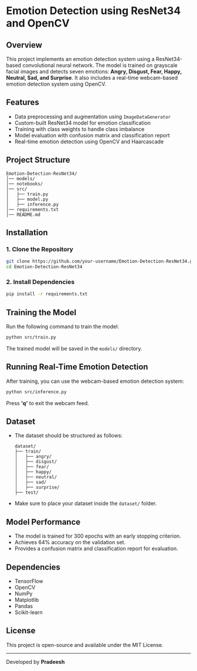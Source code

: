 # Emotion Detection using ResNet34 and OpenCV

## Overview
This project implements an emotion detection system using a ResNet34-based convolutional neural network. The model is trained on grayscale facial images and detects seven emotions: **Angry, Disgust, Fear, Happy, Neutral, Sad, and Surprise**. It also includes a real-time webcam-based emotion detection system using OpenCV.

## Features
- Data preprocessing and augmentation using `ImageDataGenerator`
- Custom-built ResNet34 model for emotion classification
- Training with class weights to handle class imbalance
- Model evaluation with confusion matrix and classification report
- Real-time emotion detection using OpenCV and Haarcascade

## Project Structure
```
Emotion-Detection-ResNet34/
│── models/                        
│── notebooks/                     
│── src/                           
│   ├── train.py                   
│   ├── model.py                   
│   ├── inference.py
│── requirements.txt               
│── README.md                      

```

## Installation
### 1. Clone the Repository
```sh
git clone https://github.com/your-username/Emotion-Detection-ResNet34.git
cd Emotion-Detection-ResNet34
```

### 2. Install Dependencies
```sh
pip install -r requirements.txt
```

## Training the Model
Run the following command to train the model:
```sh
python src/train.py
```
The trained model will be saved in the `models/` directory.

## Running Real-Time Emotion Detection
After training, you can use the webcam-based emotion detection system:
```sh
python src/inference.py
```
Press **'q'** to exit the webcam feed.

## Dataset
- The dataset should be structured as follows:
  ```
  dataset/
  ├── train/
  │   ├── angry/
  │   ├── disgust/
  │   ├── fear/
  │   ├── happy/
  │   ├── neutral/
  │   ├── sad/
  │   ├── surprise/
  ├── test/
  ```
- Make sure to place your dataset inside the `dataset/` folder.

## Model Performance
- The model is trained for 300 epochs with an early stopping criterion.
- Achieves 64% accuracy on the validation set.
- Provides a confusion matrix and classification report for evaluation.

## Dependencies
- TensorFlow
- OpenCV
- NumPy
- Matplotlib
- Pandas
- Scikit-learn


## License
This project is open-source and available under the MIT License.

---
Developed by **Pradeesh**

